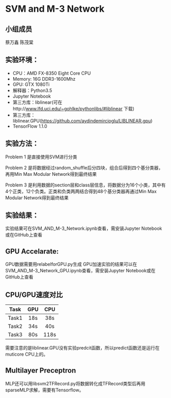 # SVM and M-3 Network

## 小组成员
蔡万鑫 陈茂棠

## 实验环境：
+ CPU：AMD FX-8350 Eight Core CPU
+ Memory: 16G DDR3-1600Mhz
+ GPU: GTX 1080Ti
+ 解释器：Python3.5
+ Jupyter Notebook
+ 第三方库：liblinear(可在http://www.lfd.uci.edu/~gohlke/pythonlibs/#liblinear 下载)
+ 第三方库：liblinear.GPU(https://github.com/aydindemircioglu/LIBLINEAR.gpu)
+ TensorFlow 1.1.0

## 实验方法：
Problem 1 是直接使用SVM进行分类

Problem 2 是将数据经过random_shuffle后分四块，组合后得到四个基分类器，再用Min Max Modular Network得到最终结果

Problem 3 是利用数据的section层和class层信息，将数据分为16个小类，其中有4个正类，12个负类。正类和负类两两结合得到48个基分类器再通过Min Max Modular Network得到最终结果

## 实验结果：

实验结果可在SVM_AND_M-3_Network.ipynb查看，需安装Jupyter Notebook或在GitHub上查看

## GPU Accelarate:

GPU数据需要用relabelforGPU.py生成
GPU加速实验的结果可以在SVM_AND_M-3_Network_GPU.ipynb查看，需安装Jupyter Notebook或在GitHub上查看

## CPU/GPU速度对比
| Task  | GPU | CPU |
|:-----:|:---:|:---:|
| Task1 | 18s | 38s |
| Task2 | 34s | 40s |
| Task3 | 80s | 118s|

需要注意的是liblinear.GPU没有实验predcit函数，所以predict函数还是运行在muticore CPU上的。
## Multilayer Preceptron

MLP还可以用libsvm2TFRecord.py将数据转化成TFRecord类型后再用sparseMLP求解，需要有Tensorflow。

